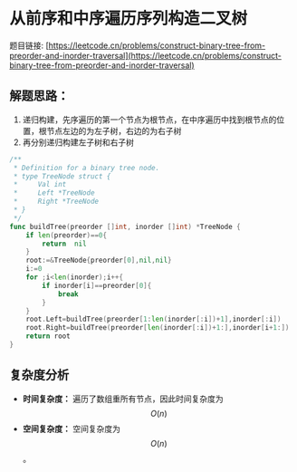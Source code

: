 # 从前序和中序遍历序列构造二叉树

题目链接: [https://leetcode.cn/problems/construct-binary-tree-from-preorder-and-inorder-traversal](https://leetcode.cn/problems/construct-binary-tree-from-preorder-and-inorder-traversal)

## 解题思路：

1. 递归构建，先序遍历的第一个节点为根节点，在中序遍历中找到根节点的位置，根节点左边的为左子树，右边的为右子树
2. 再分别递归构建左子树和右子树

```go
/**
 * Definition for a binary tree node.
 * type TreeNode struct {
 *     Val int
 *     Left *TreeNode
 *     Right *TreeNode
 * }
 */
func buildTree(preorder []int, inorder []int) *TreeNode {
    if len(preorder)==0{
        return  nil
    }
    root:=&TreeNode{preorder[0],nil,nil}
    i:=0
    for ;i<len(inorder);i++{
        if inorder[i]==preorder[0]{
            break
        }
    }
    root.Left=buildTree(preorder[1:len(inorder[:i])+1],inorder[:i])
    root.Right=buildTree(preorder[len(inorder[:i])+1:],inorder[i+1:])
    return root
}
```

## 复杂度分析

- **时间复杂度：** 遍历了数组重所有节点，因此时间复杂度为$$O(n)$$
- **空间复杂度：** 空间复杂度为$$O(n)$$。
